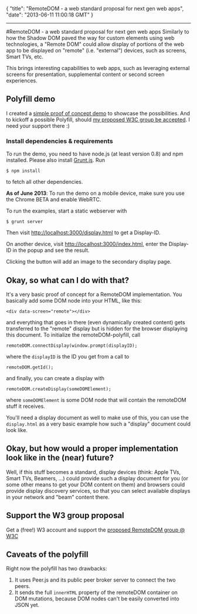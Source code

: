 {
  "title": "RemoteDOM - a web standard proposal for next gen web apps",
  "date": "2013-06-11 11:00:18 GMT"
}

---

#RemoteDOM - a web standard proposal for next gen web apps
Similarly to how the Shadow DOM paved the way for custom elements using web technologies, a "Remote DOM" could allow display of portions of the web app to be displayed on "remote" (i.e. "external") devices, such as screens, Smart TVs, etc. 

This brings interesting capabilities to web apps, such as leveraging external screens for presentation, supplemental content or second screen experiences.

## Polyfill demo
I created a [simple proof of concept demo](https://github.com/avgp/remotedom) to showcase the possibilities. And to kickoff a possible Polyfill, should [my proposed W3C group be accepted](http://www.w3.org/community/groups/proposed/#remotedom). I need your support there :)

### Install dependencies & requirements
To run the demo, you need to have node.js (at least version 0.8) and npm installed.
Please also install [Grunt.js](http://gruntjs.com).
Run

    $ npm install
to fetch all other dependencies.

**As of June 2013**: To run the demo on a mobile device, make sure you use the Chrome BETA and enable WebRTC.

To run the examples, start a static webserver with

    $ grunt server

Then visit [http://localhost:3000/display.html](http://localhost:3000/display.html) to get a Display-ID.

On another device, visit [http://localhost:3000/index.html](http://localhost:3000/index.html), enter the Display-ID in the popup and see the result.

Clicking the button will add an image to the secondary display page.

## Okay, so what can I do with that?
It's a very basic proof of concept for a RemoteDOM implementation.
You basically add some DOM node into your HTML, like this:

    <div data-screen="remote"></div>
and everything that goes in there (even dynamically created content) gets transferred to the "remote" display but is hidden for the browser displaying this document.
To initialize the remoteDOM-polyfill, call

    remoteDOM.connectDisplay(window.prompt(displayID);
where the ```displayID``` is the ID you get from a call to

    remoteDOM.getId();
and finally, you can create a display with

    remoteDOM.createDisplay(someDOMElement);
where ```someDOMElement``` is some DOM node that will contain the remoteDOM stuff it receives.

You'll need a display document as well to make use of this, you can use the ```display.html``` as a very basic example how such a "display" document could look like.

## Okay, but how would a proper implementation look like in the (near) future?
Well, if this stuff becomes a standard, display devices (think: Apple TVs, Smart TVs, Beamers, …) could provide such a display document for you (or some other means to get your DOM content on them) and browsers could provide display discovery services, so that you can select available displays in your network and "beam" content there.


## Support the W3 group proposal
Get a (free!) W3 account and support the [proposed RemoteDOM group @ W3C](http://www.w3.org/community/groups/proposed/#remotedom)

## Caveats of the polyfill
Right now the polyfill has two drawbacks:

1. It uses Peer.js and its public peer broker server to connect the two peers.
2. It sends the full ```innerHTML``` property of the remoteDOM container on DOM mutations, because DOM nodes can't be easily converted into JSON yet.
